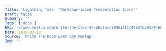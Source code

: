 ```yaml
---
Title: 'Lightning Talk: "Markdown-based Presentation Tools"'
Draft: false
Summary: ''
Tags: ['docs']
URL: '//www.meetup.com/Write-the-Docs-SF/photos/28561517/468476593/#468478388'
Date: 2018-02-13
Source: 'Write The Docs East Bay Meetup'
Img: ''
---
```


